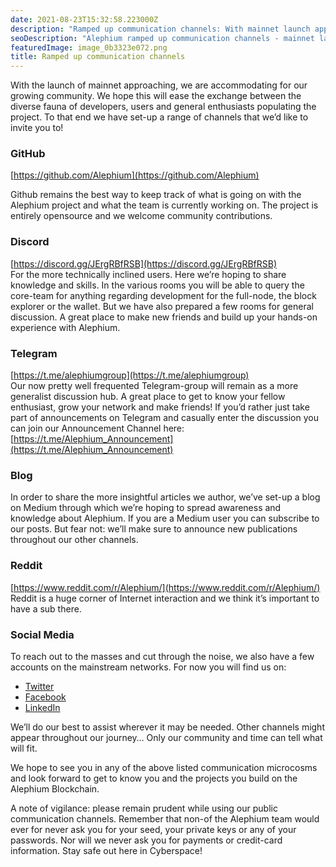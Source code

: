 ```yaml
---
date: 2021-08-23T15:32:58.223000Z
description: "Ramped up communication channels: With mainnet launch approaching, discover the expanded communication channels designed to accommodate the growing Alephium community."
seoDescription: "Alephium ramped up communication channels - mainnet launch approaching. Expanded channels for growing community and developer exchange."
featuredImage: image_0b3323e072.png
title: Ramped up communication channels
---
```


With the launch of mainnet approaching, we are accommodating for our growing community. We hope this will ease the exchange between the diverse fauna of developers, users and general enthusiasts populating the project. To that end we have set-up a range of channels that we’d like to invite you to!

### GitHub

[https://github.com/Alephium](https://github.com/Alephium)

Github remains the best way to keep track of what is going on with the Alephium project and what the team is currently working on. The project is entirely opensource and we welcome community contributions.

### Discord

[https://discord.gg/JErgRBfRSB](https://discord.gg/JErgRBfRSB)  
For the more technically inclined users. Here we’re hoping to share knowledge and skills. In the various rooms you will be able to query the core-team for anything regarding development for the full-node, the block explorer or the wallet. But we have also prepared a few rooms for general discussion. A great place to make new friends and build up your hands-on experience with Alephium.

### Telegram

[https://t.me/alephiumgroup](https://t.me/alephiumgroup)  
Our now pretty well frequented Telegram-group will remain as a more generalist discussion hub. A great place to get to know your fellow enthusiast, grow your network and make friends! If you’d rather just take part of announcements on Telegram and casually enter the discussion you can join our Announcement Channel here: [https://t.me/Alephium_Announcement](https://t.me/Alephium_Announcement)

### Blog

In order to share the more insightful articles we author, we’ve set-up a blog on Medium through which we’re hoping to spread awareness and knowledge about Alephium. If you are a Medium user you can subscribe to our posts. But fear not: we’ll make sure to announce new publications throughout our other channels.

### Reddit

[https://www.reddit.com/r/Alephium/](https://www.reddit.com/r/Alephium/)  
Reddit is a huge corner of Internet interaction and we think it’s important to have a sub there.

### Social Media

To reach out to the masses and cut through the noise, we also have a few accounts on the mainstream networks. For now you will find us on:

- [Twitter](https://twitter.com/alephium)
- [Facebook](https://www.facebook.com/alephium)
- [LinkedIn](https://www.linkedin.com/company/alephium/)

We’ll do our best to assist wherever it may be needed. Other channels might appear throughout our journey… Only our community and time can tell what will fit.

We hope to see you in any of the above listed communication microcosms and look forward to get to know you and the projects you build on the Alephium Blockchain.

A note of vigilance: please remain prudent while using our public communication channels. Remember that non-of the Alephium team would ever for never ask you for your seed, your private keys or any of your passwords. Nor will we never ask you for payments or credit-card information. Stay safe out here in Cyberspace!
